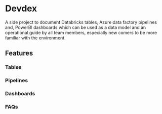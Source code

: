 # Devdex

A side project to document Databricks tables, Azure data factory pipelines and, PowerBI dashboards which can be used as a data model and an operational guide by all team members, especially new comers to be more familiar with the environment.

## Features

### Tables

### Pipelines

### Dashboards

### FAQs
